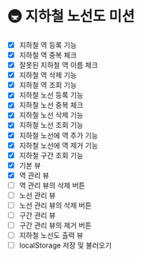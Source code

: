 # 🚇 지하철 노선도 미션
- [x] 지하철 역 등록 기능
- [x] 지하철 역 중복 체크
- [x] 잘못된 지하철 역 이름 체크
- [x] 지하철 역 삭제 기능
- [x] 지하철 역 조회 기능
- [x] 지하철 노선 등록 기능
- [x] 지하철 노선 중복 체크
- [x] 지하철 노선 삭제 기능
- [x] 지하철 노선 조회 기능
- [x] 지하철 노선에 역 추가 기능
- [x] 지하철 노선에 역 제거 기능
- [x] 지하철 구간 조회 기능
- [x] 기본 뷰
- [x] 역 관리 뷰
- [ ] 역 관리 뷰의 삭제 버튼
- [ ] 노선 관리 뷰
- [ ] 노선 관리 뷰의 삭제 버튼
- [ ] 구간 관리 뷰
- [ ] 구간 관리 뷰의 제거 버튼
- [ ] 지하철 노선도 출력 뷰
- [ ] localStorage 저장 및 불러오기
